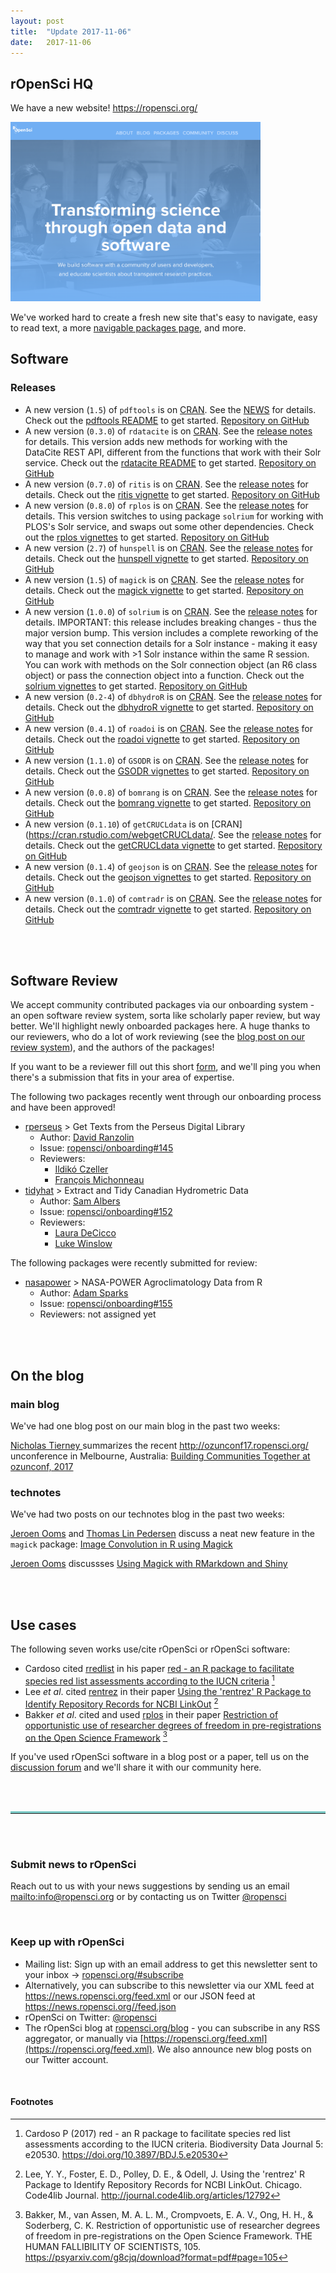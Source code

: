 ```yaml
---
layout: post
title:  "Update 2017-11-06"
date:   2017-11-06
---
```


## rOpenSci HQ

We have a new website! <https://ropensci.org/>

<img src="../assets/img/website.png" width="400">

We've worked hard to create a fresh new site that's easy to navigate, easy to read text,
a more [navigable packages page](https://ropensci.org/packages/), and more.


## Software

### Releases

* A new version (`1.5`) of `pdftools` is on [CRAN](https://cran.rstudio.com/web/packages/pdftools). See the [NEWS](https://cran.rstudio.com/web/packages/pdftools/NEWS) for details. Check out the [pdftools README](https://github.com/ropensci/pdftools#pdftools) to get started. [Repository on GitHub][pdftools]
* A new version (`0.3.0`) of `rdatacite` is on [CRAN](https://cran.rstudio.com/web/packages/rdatacite). See the [release notes](https://github.com/ropensci/rdatacite/releases/tag/v0.3.0) for details. This version adds new methods for working with the DataCite REST API, different from the functions that work with their Solr service. Check out the [rdatacite README](https://github.com/ropensci/rdatacite#rdatacite) to get started. [Repository on GitHub][rdatacite]
* A new version (`0.7.0`) of `ritis` is on [CRAN](https://cran.rstudio.com/web/packages/ritis). See the [release notes](https://github.com/ropensci/ritis/releases/tag/v0.7.0) for details. Check out the [ritis vignette](https://cran.rstudio.com/web/packages/ritis/vignettes/ritis_vignette.html) to get started. [Repository on GitHub][ritis]
* A new version (`0.8.0`) of `rplos` is on [CRAN](https://cran.rstudio.com/web/packages/rplos). See the [release notes](https://github.com/ropensci/rplos/releases/tag/v0.8.0) for details. This version switches to using package `solrium` for working with PLOS's Solr service, and swaps out some other dependencies. Check out the [rplos vignettes](https://cran.rstudio.com/web/packages/rplos/vignettes/) to get started. [Repository on GitHub][rplos]
* A new version (`2.7`) of `hunspell` is on [CRAN](https://cran.rstudio.com/web/packages/hunspell). See the [release notes](https://github.com/ropensci/hunspell/releases/tag/v2.7) for details. Check out the [hunspell vignette](https://cran.rstudio.com/web/packages/hunspell/vignettes/intro.html) to get started. [Repository on GitHub][hunspell]
* A new version (`1.5`) of `magick` is on [CRAN](https://cran.rstudio.com/web/packages/magick). See the [release notes](https://github.com/ropensci/magick/releases/tag/v1.5) for details. Check out the [magick vignette](https://cran.rstudio.com/web/packages/magick/vignettes/intro.html) to get started. [Repository on GitHub][magick]
* A new version (`1.0.0`) of `solrium` is on [CRAN](https://cran.rstudio.com/web/packages/solrium). See the [release notes](https://github.com/ropensci/solrium/releases/tag/v1.0.0) for details. IMPORTANT: this release includes breaking changes - thus the major version bump. This version includes a complete reworking of the way that you set connection details for a Solr instance - making it easy to manage and work with >1 Solr instance within the same R session. You can work with methods on the Solr connection object (an R6 class object) or pass the connection object into a function. Check out the [solrium vignettes](https://cran.rstudio.com/web/packages/solrium/vignettes/) to get started. [Repository on GitHub][solrium]
* A new version (`0.2-4`) of `dbhydroR` is on [CRAN](https://cran.rstudio.com/web/packages/dbhydroR). See the [release notes](https://github.com/ropenscilabs/dbhydroR/releases/tag/0.2-4) for details. Check out the [dbhydroR vignette](https://cran.rstudio.com/web/packages/dbhydroR/vignettes/dbhydroR.pdf) to get started. [Repository on GitHub][dbhydroR]
* A new version (`0.4.1`) of `roadoi` is on [CRAN](https://cran.rstudio.com/web/packages/roadoi). See the [release notes](https://github.com/ropensci/roadoi/releases/tag/v0.4.1) for details. Check out the [roadoi vignette](https://cran.rstudio.com/web/packages/roadoi/vignettes/intro.html) to get started. [Repository on GitHub][roadoi]
* A new version (`1.1.0`) of `GSODR` is on [CRAN](https://cran.rstudio.com/web/packages/GSODR). See the [release notes](https://github.com/ropensci/GSODR/releases/tag/v1.1.0) for details. Check out the [GSODR vignettes](https://cran.rstudio.com/web/packages/GSODR/vignettes/) to get started. [Repository on GitHub][GSODR]
* A new version (`0.0.8`) of `bomrang` is on [CRAN](https://cran.rstudio.com/web/packages/bomrang). See the [release notes](https://github.com/ropensci/bomrang/releases/tag/0.0.8) for details. Check out the [bomrang vignette](https://cran.rstudio.com/web/packages/bomrang/vignettes/bomrang.html) to get started. [Repository on GitHub][bomrang]
* A new version (`0.1.10`) of `getCRUCLdata` is on [CRAN](https://cran.rstudio.com/webgetCRUCLdata/. See the [release notes](https://github.com/ropensci/getCRUCLdata/releases/tag/0.1.10) for details. Check out the [getCRUCLdata vignette](https://cran.rstudio.com/web/packages/getCRUCLdata/vignettes/getCRUCLdata.html) to get started. [Repository on GitHub][getCRUCLdata]
* A new version (`0.1.4`) of `geojson` is on [CRAN](https://cran.rstudio.com/web/packages/geojson). See the [release notes](https://github.com/ropensci/geojson/releases/tag/v0.1.4) for details. Check out the [geojson vignettes](https://cran.rstudio.com/web/packages/geojson/vignettes/) to get started. [Repository on GitHub][geojson]
* A new version (`0.1.0`) of `comtradr` is on [CRAN](https://cran.rstudio.com/web/packages/comtradr). See the [release notes](https://github.com/ropensci/comtradr/releases/tag/v0.1.0) for details. Check out the [comtradr vignette](https://cran.rstudio.com/web/packages/comtradr/vignettes/comtradr-vignette.html) to get started. [Repository on GitHub][comtradr]

<br><br>

## Software Review

We accept community contributed packages via our onboarding system - an open software review system, sorta like scholarly paper review, but way better. We'll highlight newly onboarded packages here. A huge thanks to our reviewers, who do a lot of work reviewing (see the [blog post on our review system](https://ropensci.org/blog/2016/03/28/software-review)),
and the authors of the packages!

If you want to be a reviewer fill out this short [form](https://ropensci.org/onboarding/), and we'll ping you when there's a submission that fits in your area of expertise.


The following two packages recently went through our onboarding process and have been approved!

* [rperseus][] > Get Texts from the Perseus Digital Library
    * Author: [David Ranzolin](https://github.com/daranzolin)
    * Issue: [ropensci/onboarding#145](https://github.com/ropensci/onboarding/issues/145)
    * Reviewers:
        * [Ildikó Czeller](https://github.com/czeildi)
        * [François Michonneau](https://github.com/fmichonneau)
* [tidyhat][] > Extract and Tidy Canadian Hydrometric Data
    * Author: [Sam Albers](https://github.com/boshek)
    * Issue: [ropensci/onboarding#152](https://github.com/ropensci/onboarding/issues/152)
    * Reviewers:
        * [Laura DeCicco](https://github.com/ldecicco-USGS)
        * [Luke Winslow](https://github.com/lawinslow)


The following packages were recently submitted for review:

* [nasapower][] > NASA-POWER Agroclimatology Data from R
    * Author: [Adam Sparks](https://github.com/adamhsparks)
    * Issue: [ropensci/onboarding#155](https://github.com/ropensci/onboarding/issues/155)
    * Reviewers: not assigned yet


<br><br>


## On the blog

### main blog

We've had one blog post on our main blog in the past two weeks:

[Nicholas Tierney ](https://www.njtierney.com/) summarizes the recent <http://ozunconf17.ropensci.org/> unconference in Melbourne, Australia: [Building Communities Together at ozunconf, 2017](https://ropensci.org/blog/2017/10/31/ozunconf2017/)

### technotes

We've had two posts on our technotes blog in the past two weeks:

[Jeroen Ooms](https://ropensci.org/about/#team) and [Thomas Lin Pedersen](https://www.data-imaginist.com/) discuss a neat new feature in the `magick` package: [Image Convolution in R using Magick](https://ropensci.org/technotes/2017/11/02/image-convolve/)

[Jeroen Ooms](https://ropensci.org/about/#team) discussses [Using Magick with RMarkdown and Shiny](https://ropensci.org/technotes/2017/11/07/magick-knitr/)


<br><br>



## Use cases

The following seven works use/cite rOpenSci or rOpenSci software:

* Cardoso cited [rredlist][] in his paper [red - an R package to facilitate species red list assessments according to the IUCN criteria](https://doi.org/10.3897/BDJ.5.e20530) [^1]
* Lee _et al_. cited [rentrez][] in their paper [Using the 'rentrez' R Package to Identify Repository Records for NCBI LinkOut](http://journal.code4lib.org/articles/12792) [^2]
* Bakker _et al_. cited and used [rplos][] in their paper [Restriction of opportunistic use of researcher degrees of freedom in pre-registrations on the Open Science Framework](https://psyarxiv.com/g8cjq/download?format=pdf#page=105) [^3]

If you've used rOpenSci software in a blog post or a paper, tell us on the [discussion forum](https://discuss.ropensci.org/t/share-ropensci-package-citations-plz/515/11) and we'll share it with our community here.

<br><br>

<hr style="display: block; height: 1px; border: 0; border-top: 3px solid #7CCCC8; margin: 1em 0; padding: 0; ">

<br><br>


### Submit news to rOpenSci

Reach out to us with your news suggestions by sending us an email <mailto:info@ropensci.org> or by
contacting us on Twitter [@ropensci](https://twitter.com/ropensci)

<br>

### Keep up with rOpenSci

* Mailing list: Sign up with an email address to get this newsletter sent to your inbox -> [ropensci.org/#subscribe](https://ropensci.org/#subscribe)
* Alternatively, you can subscribe to this newsletter via our XML feed at <https://news.ropensci.org/feed.xml> or our JSON feed at <https://news.ropensci.org//feed.json>
* rOpenSci on Twitter: [@ropensci](https://twitter.com/ropensci)
* The rOpenSci blog at [ropensci.org/blog](https://ropensci.org/blog) - you can subscribe in any RSS aggregator, or manually via [https://ropensci.org/feed.xml](https://ropensci.org/feed.xml). We also announce new blog posts on our Twitter account.

<br>

#### Footnotes

[^1]: Cardoso P (2017) red - an R package to facilitate species red list assessments according to the IUCN criteria. Biodiversity Data Journal 5: e20530. <https://doi.org/10.3897/BDJ.5.e20530>

[^2]: Lee, Y. Y., Foster, E. D., Polley, D. E., & Odell, J. Using the 'rentrez' R Package to Identify Repository Records for NCBI LinkOut. Chicago. Code4lib Journal. <http://journal.code4lib.org/articles/12792>

[^3]: Bakker, M., van Assen, M. A. L. M., Crompvoets, E. A. V., Ong, H. H., & Soderberg, C. K. Restriction of opportunistic use of researcher degrees of freedom in pre-registrations on the Open Science Framework. THE HUMAN FALLIBILITY OF SCIENTISTS, 105. <https://psyarxiv.com/g8cjq/download?format=pdf#page=105>


[taxize]: https://github.com/ropensci/taxize
[tidyhat]: https://github.com/bcgov/tidyhydat
[pdftools]: https://github.com/ropensci/pdftools
[rdatacite]: https://github.com/ropensci/rdatacite
[ritis]: https://github.com/ropensci/ritis
[rplos]: https://github.com/ropensci/rplos
[hunspell]: https://github.com/ropensci/hunspell
[magick]: https://github.com/ropensci/magick
[solrium]: https://github.com/ropensci/solrium
[dbhydroR]: https://github.com/ropenscilabs/dbhydroR
[roadoi]: https://github.com/ropensci/roadoi
[GSODR]: https://github.com/ropensci/GSODR
[bomrang]: https://github.com/ropensci/bomrang
[getCRUCLdata]: https://github.com/ropensci/getCRUCLdata
[geojson]: https://github.com/ropensci/geojson
[comtradr]: https://github.com/ropensci/comtradr
[rperseus]: https://github.com/ropensci/rperseus
[nasapower]: https://github.com/adamhsparks/nasapower
[rredlist]: https://github.com/ropensci/rredlist
[rentrez]: https://github.com/ropensci/rentrez


